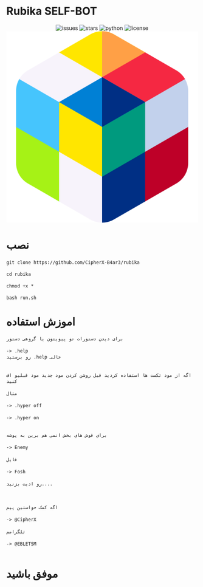 # Rubika SELF-BOT

<div align="center">

![issues](https://img.shields.io/github/issues/CipherX-B4ar3/rubika)
![stars](https://img.shields.io/github/stars/CipherX-B4ar3/rubika)
![python](https://img.shields.io/pypi/pyversions/3?color=black%20&label=PYTHON&logo=Python&logoColor=%233CB371)
![license](https://img.shields.io/github/license/CipherX-B4ar3/rubika)
![icon](https://github.com/CipherX-B4ar3/rubika/raw/main/icon.png)
</div>


# نصب 

```git clone https://github.com/CipherX-B4ar3/rubika```

```cd rubika```

```chmod +x *```

```bash run.sh```


# اموزش استفاده

```
برای دیدن دستورات تو پیویتون یا گروهی دستور 

-> .help
رو برستید .help خالی


اگه از مود تکست ها استفاده کردید قبل روشن کردن مود جدید مود قبلیو اف کنید

مثال

-> .hyper off

-> .hyper on

```

```

برای فوش های بخش انمی هم برین به پوشه 

-> Enemy

فایل

-> Fosh

رو ادیت بزنید....


```

```

اگه کمک خواستین پیم 

-> @CipherX

تلگرامم

-> @EBLETSM


```


# موفق باشید 





